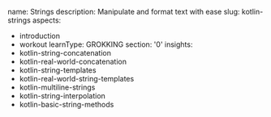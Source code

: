 name: Strings
description: Manipulate and format text with ease
slug: kotlin-strings
aspects:
  - introduction
  - workout
learnType: GROKKING
section: '0'
insights:
  - kotlin-string-concatenation
  - kotlin-real-world-concatenation
  - kotlin-string-templates
  - kotlin-real-world-string-templates
  - kotlin-multiline-strings
  - kotlin-string-interpolation
  - kotlin-basic-string-methods
